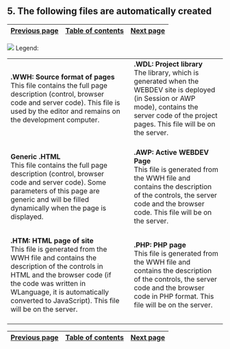 
## 5. The following files are automatically created
			

| [Previous page](../Concepts_WB/1410087115.md) | [Table of contents](../Concepts_WB/1410087102.md) | [Next page](../Concepts_WB/1410087117.md) |
| --- | --- | --- |



<a name="NOTE1"></a>
<a name="NOTE1_1"></a>
![](https://doc.pcsoft.fr/en-US/images/image.awp?langid=3&name=P2-les%20fichiers%20suivants%20sont%20automatiquement%20cr%E9%E9s.gif)
Legend:


|   |   |   |
| --- | --- | --- |
| **.WWH: Source format of pages**<br>This file contains the full page description (control, browser code and server code). This file is used by the editor and remains on the development computer.<br><br> |   | **.WDL: Project library**<br>The library, which is generated when the WEBDEV site is deployed (in Session or AWP mode), contains the server code of the project pages. This file will be on the server.<br><br> |
| **Generic .HTML**<br>This file contains the full page description (control, browser code and server code). Some parameters of this page are generic and will be filled dynamically when the page is displayed.<br><br> |   | **.AWP: Active WEBDEV Page**<br>This file is generated from the WWH file and contains the description of the controls, the server code and the browser code. This file will be on the server.<br><br> |
| **.HTM: HTML page of site**<br>This file is generated from the WWH file and contains the description of the controls in HTML and the browser code (if the code was written in WLanguage, it is automatically converted to JavaScript). This file will be on the server.<br><br> |   | **.PHP: PHP page**<br>This file is generated from the WWH file and contains the description of the controls, the server code and the browser code in PHP format. This file will be on the server.<br><br> |



| [Previous page](../Concepts_WB/1410087115.md) | [Table of contents](../Concepts_WB/1410087102.md) | [Next page](../Concepts_WB/1410087117.md) |
| --- | --- | --- |




